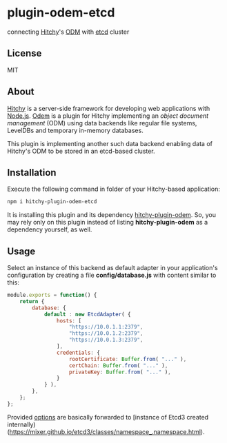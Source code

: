 # plugin-odem-etcd

connecting [Hitchy](http://hitchyjs.org)'s [ODM](https://hitchyjs.github.io/plugin-odem/) with [etcd](https://etcd.io/) cluster

## License

MIT

## About

[Hitchy](http://hitchyjs.org) is a server-side framework for developing web applications with [Node.js](https://nodejs.org). [Odem](https://hitchyjs.github.io/plugin-odem/) is a plugin for Hitchy implementing an _object document management_ (ODM) using data backends like regular file systems, LevelDBs and temporary in-memory databases.
 
This plugin is implementing another such data backend enabling data of Hitchy's ODM to be stored in an etcd-based cluster.


## Installation

Execute the following command in folder of your Hitchy-based application:

```bash
npm i hitchy-plugin-odem-etcd
```

It is installing this plugin and its dependency [hitchy-plugin-odem](https://www.npmjs.com/package/hitchy-plugin-odem). So, you may rely only on this plugin instead of listing **hitchy-plugin-odem** as a dependency yourself, as well.

## Usage

Select an instance of this backend as default adapter in your application's configuration by creating a file **config/database.js** with content similar to this:

```javascript
module.exports = function() {
    return {
        database: {
            default : new EtcdAdapter( {
                hosts: [
                    "https://10.0.1.1:2379",
                    "https://10.0.1.2:2379",
                    "https://10.0.1.3:2379",
                ],
                credentials: {
                    rootCertificate: Buffer.from( "..." ),
                    certChain: Buffer.from( "..." ),
                    privateKey: Buffer.from( "..." ),
                }
            } ),
        },
    };
};
```

Provided [options](https://mixer.github.io/etcd3/interfaces/options_.ioptions.html) are basically forwarded to [instance of Etcd3 created internally)(https://mixer.github.io/etcd3/classes/namespace_.namespace.html).
